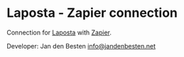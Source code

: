 # Laposta - Zapier connection #

Connection for [Laposta](https://www.laposta.nl) with [Zapier](https://www.zapier.com).

Developer: Jan den Besten <info@jandenbesten.net>
